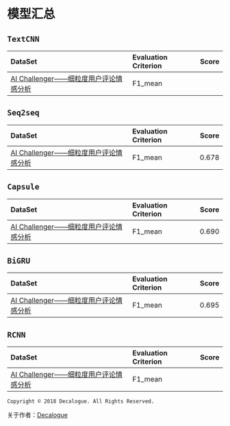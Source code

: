 # 模型汇总

## `TextCNN`

DataSet | Evaluation Criterion | Score
:------- | :----- | :----:
[AI Challenger——细粒度用户评论情感分析](https://challenger.ai/competition/fsauor2018) | F1_mean |


## `Seq2seq`

DataSet | Evaluation Criterion | Score
:------- | :----- | :----:
[AI Challenger——细粒度用户评论情感分析](https://challenger.ai/competition/fsauor2018) | F1_mean | 0.678


## `Capsule`

DataSet | Evaluation Criterion | Score
:------- | :----- | :----:
[AI Challenger——细粒度用户评论情感分析](https://challenger.ai/competition/fsauor2018) | F1_mean | 0.690


## `BiGRU`

DataSet | Evaluation Criterion | Score
:------- | :----- | :----:
[AI Challenger——细粒度用户评论情感分析](https://challenger.ai/competition/fsauor2018) | F1_mean | 0.695


## `RCNN`

DataSet | Evaluation Criterion | Score
:------- | :----- | :----:
[AI Challenger——细粒度用户评论情感分析](https://challenger.ai/competition/fsauor2018) | F1_mean |



`Copyright © 2018 Decalogue. All Rights Reserved.`

关于作者：[Decalogue](https://www.decalogue.cn)
